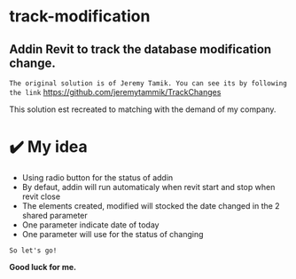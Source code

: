 # **track-modification**
## Addin Revit to track the database modification change. 
`The original solution is of Jeremy Tamik. You can see its by following the link` 
https://github.com/jeremytammik/TrackChanges

This solution est recreated to matching with the demand of my company.

<a name="My idea"></a>

# :heavy_check_mark: My idea

  - Using radio button for the status of addin
  - By defaut, addin will run automaticaly when revit start and stop when revit close
  - The elements created, modified will stocked the date changed in the 2 shared parameter
  - One parameter indicate date of today
  - One parameter will use for the status of changing

<a name="installation"></a>




```So let's go!``` 

**Good luck for me.**
